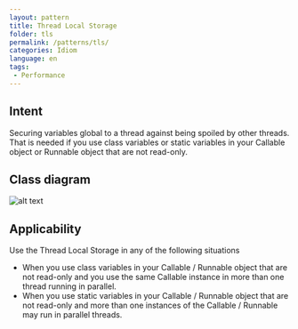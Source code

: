 ```yaml
---
layout: pattern
title: Thread Local Storage
folder: tls
permalink: /patterns/tls/
categories: Idiom
language: en
tags:
 - Performance
---
```


## Intent
Securing variables global to a thread against being spoiled by other threads. That is needed if you use class variables or static variables in your Callable object or Runnable object that are not read-only.

## Class diagram
![alt text](/etc/tls.png "Thread Local Storage")

## Applicability
Use the Thread Local Storage in any of the following situations

* When you use class variables in your Callable / Runnable object that are not read-only and you use the same Callable instance in more than one thread running in parallel.
* When you use static variables in your Callable / Runnable object that are not read-only and more than one instances of the Callable / Runnable may run in parallel threads.
